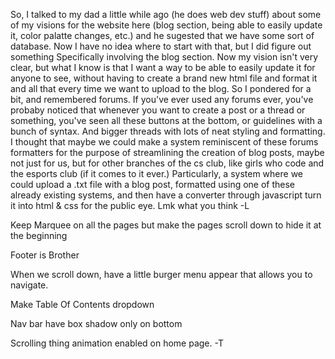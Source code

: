So, I talked to my dad a little while ago (he does web dev stuff) about some of my visions for the website here (blog section, being able to easily update it, color palatte changes, etc.) and he sugested that we have some sort of database. Now I have no idea where to start with that, but I did figure out something
Specifically involving the blog section. Now my vision isn't very clear, but what I know is that I want a way to be able to easily update it for anyone to see, without having to create a brand new html file and format it and all that every time we want to upload to the blog. So I pondered for a bit, and remembered forums. If you've ever used any forums ever, you've probaby noticed that whenever you want to create a post or a thread or something, you've seen all these buttons at the bottom, or guidelines with a bunch of syntax. And bigger threads with lots of neat styling and formatting. I thought that maybe we could make a system reminiscent of these forums formatters for the purpose of streamlining the creation of blog posts, maybe not just for us, but for other branches of the cs club, like girls who code and the esports club (if it comes to it ever.)
Particularly, a system where we could upload a .txt file with a blog post, formatted using one of these already existing systems, and then have a converter through javascript turn it into html & css for the public eye.
Lmk what you think
-L

Keep Marquee on all the pages but make the pages scroll down to hide it at the beginning

Footer is Brother

When we scroll down, have a little burger menu appear that allows you to navigate.

Make Table Of Contents dropdown

Nav bar have box shadow only on bottom

Scrolling thing animation enabled on home page.
-T
